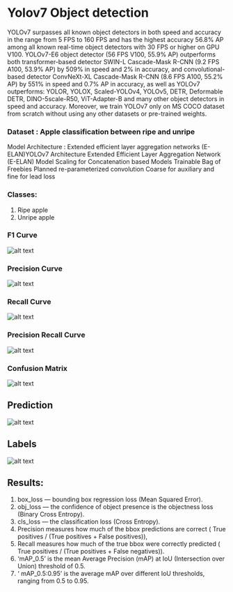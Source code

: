 # Yolov7 Object detection 

YOLOv7 surpasses all known object detectors in both speed and accuracy in the range from 5 FPS to 160 FPS and has the highest accuracy 56.8% AP among all known real-time object detectors with 30 FPS or higher on GPU V100. YOLOv7-E6 object detector (56 FPS V100, 55.9% AP) outperforms both transformer-based detector SWIN-L Cascade-Mask R-CNN (9.2 FPS A100, 53.9% AP) by 509% in speed and 2% in accuracy, and convolutional-based detector ConvNeXt-XL Cascade-Mask R-CNN (8.6 FPS A100, 55.2% AP) by 551% in speed and 0.7% AP in accuracy, as well as YOLOv7 outperforms: YOLOR, YOLOX, Scaled-YOLOv4, YOLOv5, DETR, Deformable DETR, DINO-5scale-R50, ViT-Adapter-B and many other object detectors in speed and accuracy. Moreover, we train YOLOv7 only on MS COCO dataset from scratch without using any other datasets or pre-trained weights. 

### Dataset : Apple classification between ripe and unripe

Model Architecture : Extended efficient layer aggregation networks (E-ELAN)YOLOv7 Architecture Extended Efficient Layer Aggregation Network (E-ELAN)
Model Scaling for Concatenation based Models 
Trainable Bag of Freebies Planned re-parameterized convolution 
Coarse for auxiliary and fine for lead loss  

### Classes:
 1. Ripe apple
 2. Unripe apple


### F1 Curve
![alt text](https://github.com/Pragi02/Apple_Classifier/blob/main/F1_curve.png)

### Precision Curve
![alt text](https://github.com/Pragi02/Apple_Classifier/blob/main/P_curve.png)

### Recall Curve
![alt text](https://github.com/Pragi02/Apple_Classifier/blob/main/R_curve.png)

### Precision Recall Curve
![alt text](https://github.com/Pragi02/Apple_Classifier/blob/main/PR_curve.png)

### Confusion Matrix
![alt text](https://github.com/Pragi02/Apple_Classifier/blob/main/confusion_matrix.png)

## Prediction 
![alt text](https://github.com/Pragi02/Apple_Classifier/blob/main/test_batch0_pred.jpg)

## Labels
![alt text](https://github.com/Pragi02/Apple_Classifier/blob/main/test_batch0_labels.jpg)

## Results: 
1. box_loss — bounding box regression loss (Mean Squared Error).
2. obj_loss — the confidence of object presence is the objectness loss (Binary Cross Entropy).
3. cls_loss — the classification loss (Cross Entropy).
4. Precision measures how much of the bbox predictions are correct ( True positives / (True positives + False positives)), 
5. Recall measures how much of the true bbox were correctly predicted ( True positives / (True positives + False negatives)). 
6. ‘mAP_0.5’ is the mean Average Precision (mAP) at IoU (Intersection over Union) threshold of 0.5.
7. ‘ mAP_0.5:0.95’ is the average mAP over different IoU thresholds, ranging from 0.5 to 0.95.

